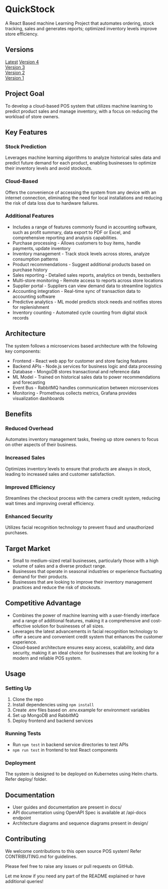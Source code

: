 ﻿# QuickStock
A React Based machine Learning Project
 that automates ordering, stock tracking, sales and generates reports; optimized inventory levels improve store efficiency.

## Versions

[Latest](https://docs.google.com/presentation/d/1xCcLJTOMYJ8PQbAC__HOvDYHZKjk5dk3J8jiXrmnk1k/edit)
[Version 4](https://docs.google.com/document/d/1eyD3ssta1M_ggFq6GJaDky_YmyA9cXtm/edit) \
[Version 3](https://docs.google.com/document/d/1Xw2VrslMhif1rFqritd1bGzJ1lPlju2B/edit) \
[Version 2](https://docs.google.com/document/d/16fSmm-9pQVW1sa_Pc8qsjiEn3kRVXKg4/) \
[Version 1](https://docs.google.com/document/d/1UEI7C19bhARkPKWdNZ-WStNNjcXCcPwj6zhPaTukreM/edit#heading=h.1fob9te)

## Project Goal
To develop a cloud-based POS system that utilizes machine learning to predict product sales and manage inventory, with a focus on reducing the workload of store owners.

## Key Features

### Stock Prediction 
Leverages machine learning algorithms to analyze historical sales data and predict future demand for each product, enabling businesses to optimize their inventory levels and avoid stockouts.

### Cloud-Based
Offers the convenience of accessing the system from any device with an internet connection, eliminating the need for local installations and reducing the risk of data loss due to hardware failures.  

### Additional Features
- Includes a range of features commonly found in accounting software, such as profit summary, data export to PDF or Excel, and comprehensive reporting and analysis capabilities.
- Purchase processing - Allows customers to buy items, handle payments, update inventory
- Inventory management - Track stock levels across stores, analyze consumption patterns
- Product recommendations - Suggest additional products based on purchase history
- Sales reporting - Detailed sales reports, analytics on trends, bestsellers
- Multi-store monitoring - Remote access to reports across store locations 
- Supplier portal - Suppliers can view demand data to streamline logistics
- Accounting integration - Real-time sync of transaction data to accounting software
- Predictive analytics - ML model predicts stock needs and notifies stores for replenishment
- Inventory counting - Automated cycle counting from digital stock records


## Architecture

The system follows a microservices based architecture with the following key components:

- Frontend - React web app for customer and store facing features
- Backend APIs - Node.js services for business logic and data processing 
- Database - MongoDB stores transactional and reference data  
- ML Model - Trained on historical sales data to power recommendations and forecasting
- Event Bus - RabbitMQ handles communication between microservices
- Monitoring - Prometheus collects metrics, Grafana provides visualization dashboards


## Benefits

### Reduced Overhead
Automates inventory management tasks, freeing up store owners to focus on other aspects of their business.

### Increased Sales  
Optimizes inventory levels to ensure that products are always in stock, leading to increased sales and customer satisfaction.

### Improved Efficiency
Streamlines the checkout process with the camera credit system, reducing wait times and improving overall efficiency.  

### Enhanced Security
Utilizes facial recognition technology to prevent fraud and unauthorized purchases.

## Target Market

- Small to medium-sized retail businesses, particularly those with a high volume of sales and a diverse product range.
- Businesses that operate in seasonal industries or experience fluctuating demand for their products.
- Businesses that are looking to improve their inventory management practices and reduce the risk of stockouts.

## Competitive Advantage

- Combines the power of machine learning with a user-friendly interface and a range of additional features, making it a comprehensive and cost-effective solution for businesses of all sizes.
- Leverages the latest advancements in facial recognition technology to offer a secure and convenient credit system that enhances the customer experience.
- Cloud-based architecture ensures easy access, scalability, and data security, making it an ideal choice for businesses that are looking for a modern and reliable POS system.


## Usage

### Setting Up

1. Clone the repo
2. Install dependencies using `npm install`
3. Create .env files based on .env.example for environment variables
4. Set up MongoDB and RabbitMQ
5. Deploy frontend and backend services

### Running Tests

- Run `npm test` in backend service directories to test APIs
- `npm run test` in frontend to test React components

### Deployment 

The system is designed to be deployed on Kubernetes using Helm charts. Refer deploy/ folder.

## Documentation

- User guides and documentation are present in docs/
- API documentation using OpenAPI Spec is available at /api-docs endpoint
- Architecture diagrams and sequence diagrams present in design/

## Contributing

We welcome contributions to this open source POS system! Refer CONTRIBUTING.md for guidelines.

Please feel free to raise any issues or pull requests on GitHub.

Let me know if you need any part of the README explained or have additional queries!
